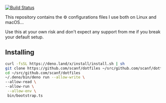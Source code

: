 [![Build Status](https://travis-ci.org/scanf/dotfiles.svg?branch=master)](https://travis-ci.org/scanf/dotfiles)

This repository contains the ⚙️ configurations files I use both on Linux and
macOS...

Use this at your own risk and don't expect any support from me if you break
your default setup.

## Installing

```sh
curl -fsSL https://deno.land/x/install/install.sh | sh
git clone https://github.com/scanf/dotfiles ~/src/github.com/scanf/dotfiles
cd ~/src/github.com/scanf/dotfiles
~/.deno/bin/deno run --allow-write \
--allow-read \
--allow-run \
 --allow-env \
 bin/bootstrap.ts
```
